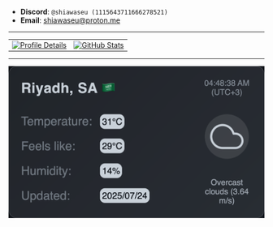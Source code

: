 <!-- ![☆ ★](/assets/banner.jpg) -->

- **Discord**: `@shiawaseu (1115643711666278521)`
- **Email**: [shiawaseu@proton.me](mailto:shiawaseu@proton.me)

---

<table>
  <tr>
    <td>
      <a href="https://github.com/shiawaseu">
        <img src="https://github-profile-summary-cards.vercel.app/api/cards/profile-details?username=shiawaseu&theme=github_dark" alt="Profile Details" />
      </a>
    </td>
    <td>
      <a href="https://github.com/shiawaseu">
        <img src="https://github-profile-summary-cards.vercel.app/api/cards/stats?username=shiawaseu&theme=github_dark" alt="GitHub Stats" />
      </a>
    </td>
  </tr>
</table>

---
<p align="center">
  <img src="https://raw.githubusercontent.com/fyisaud/readme-weather-card/main/public/cards/weather-github-dark.png" alt="Weather Card" width="510" height="300" />
</p>
